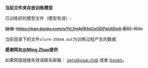 **当前文件夹存放训练模型**

已训练好的模型文件（模型有误）:

~~链接: https://pan.baidu.com/s/1V_fnjAjRt1oCxODPpUtDnA 密码: t53c~~

当前目录下的文件`slurm-35844.out`为训练过程产生的数据

**感谢网友[@Ming Zhao](https://github.com/mingzhaochina)提供**

如果网盘链接失效请联系邮箱： zero@osai.club 或者 [Issues](https://github.com/AIZERO/MRI-U-net/issues)。
